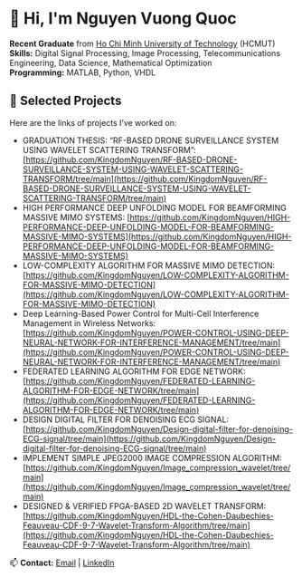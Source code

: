 # 👋 Hi, I'm Nguyen Vuong Quoc  

**Recent Graduate** from [Ho Chi Minh University of Technology](https://hcmut.edu.vn) (HCMUT)  
**Skills:** Digital Signal Processing, Image Processing, Telecommunications Engineering, Data Science, Mathematical Optimization  
**Programming:** MATLAB, Python, VHDL 
## 🚀 Selected Projects  
Here are the links of projects I’ve worked on: 
- GRADUATION THESIS: “RF-BASED DRONE SURVEILLANCE SYSTEM USING WAVELET SCATTERING TRANSFORM”:[https://github.com/KingdomNguyen/RF-BASED-DRONE-SURVEILLANCE-SYSTEM-USING-WAVELET-SCATTERING-TRANSFORM/tree/main](https://github.com/KingdomNguyen/RF-BASED-DRONE-SURVEILLANCE-SYSTEM-USING-WAVELET-SCATTERING-TRANSFORM/tree/main)
- HIGH PERFORMANCE DEEP UNFOLDING MODEL FOR BEAMFORMING MASSIVE MIMO SYSTEMS: [https://github.com/KingdomNguyen/HIGH-PERFORMANCE-DEEP-UNFOLDING-MODEL-FOR-BEAMFORMING-MASSIVE-MIMO-SYSTEMS](https://github.com/KingdomNguyen/HIGH-PERFORMANCE-DEEP-UNFOLDING-MODEL-FOR-BEAMFORMING-MASSIVE-MIMO-SYSTEMS)
- LOW-COMPLEXITY ALGORITHM FOR MASSIVE MIMO DETECTION: [https://github.com/KingdomNguyen/LOW-COMPLEXITY-ALGORITHM-FOR-MASSIVE-MIMO-DETECTION](https://github.com/KingdomNguyen/LOW-COMPLEXITY-ALGORITHM-FOR-MASSIVE-MIMO-DETECTION)
- Deep Learning-Based Power Control for Multi-Cell Interference Management in Wireless Networks:[https://github.com/KingdomNguyen/POWER-CONTROL-USING-DEEP-NEURAL-NETWORK-FOR-INTERFERENCE-MANAGEMENT/tree/main](https://github.com/KingdomNguyen/POWER-CONTROL-USING-DEEP-NEURAL-NETWORK-FOR-INTERFERENCE-MANAGEMENT/tree/main)
- FEDERATED LEARNING ALGORITHM FOR EDGE NETWORK: [https://github.com/KingdomNguyen/FEDERATED-LEARNING-ALGORITHM-FOR-EDGE-NETWORK/tree/main](https://github.com/KingdomNguyen/FEDERATED-LEARNING-ALGORITHM-FOR-EDGE-NETWORK/tree/main)
- DESIGN DIGITAL FILTER FOR DENOISING ECG SIGNAL: [https://github.com/KingdomNguyen/Design-digital-filter-for-denoising-ECG-signal/tree/main](https://github.com/KingdomNguyen/Design-digital-filter-for-denoising-ECG-signal/tree/main)
- IMPLEMENT SIMPLE JPEG2000 IMAGE COMPRESSION ALGORITHM: [https://github.com/KingdomNguyen/Image_compression_wavelet/tree/main](https://github.com/KingdomNguyen/Image_compression_wavelet/tree/main)
- DESIGNED & VERIFIED FPGA-BASED 2D WAVELET TRANSFORM: [https://github.com/KingdomNguyen/HDL-the-Cohen-Daubechies-Feauveau-CDF-9-7-Wavelet-Transform-Algorithm/tree/main](https://github.com/KingdomNguyen/HDL-the-Cohen-Daubechies-Feauveau-CDF-9-7-Wavelet-Transform-Algorithm/tree/main)


📫 **Contact:** [Email](mailto:quocvuong240402@gmail.com) | [LinkedIn](https://linkedin.com/in/your-profile)  

